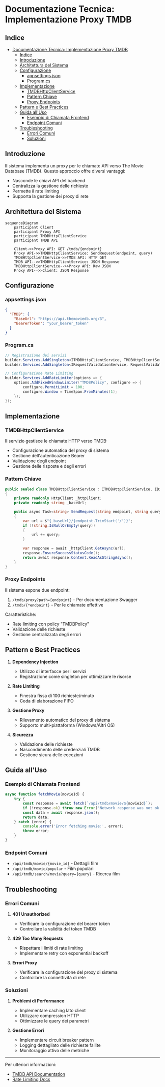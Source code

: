 # Documentazione Tecnica: Implementazione Proxy TMDB

## Indice

- [Documentazione Tecnica: Implementazione Proxy TMDB](#documentazione-tecnica-implementazione-proxy-tmdb)
  - [Indice](#indice)
  - [Introduzione](#introduzione)
  - [Architettura del Sistema](#architettura-del-sistema)
  - [Configurazione](#configurazione)
    - [appsettings.json](#appsettingsjson)
    - [Program.cs](#programcs)
  - [Implementazione](#implementazione)
    - [TMDBHttpClientService](#tmdbhttpclientservice)
    - [Pattern Chiave](#pattern-chiave)
    - [Proxy Endpoints](#proxy-endpoints)
  - [Pattern e Best Practices](#pattern-e-best-practices)
  - [Guida all'Uso](#guida-alluso)
    - [Esempio di Chiamata Frontend](#esempio-di-chiamata-frontend)
    - [Endpoint Comuni](#endpoint-comuni)
  - [Troubleshooting](#troubleshooting)
    - [Errori Comuni](#errori-comuni)
    - [Soluzioni](#soluzioni)

## Introduzione

Il sistema implementa un proxy per le chiamate API verso The Movie Database (TMDB). Questo approccio offre diversi vantaggi:

- Nasconde le chiavi API del backend
- Centralizza la gestione delle richieste
- Permette il rate limiting
- Supporta la gestione dei proxy di rete

## Architettura del Sistema

```mermaid
sequenceDiagram
    participant Client
    participant Proxy API
    participant TMDBHttpClientService
    participant TMDB API

    Client->>Proxy API: GET /tmdb/{endpoint}
    Proxy API->>TMDBHttpClientService: SendRequest(endpoint, query)
    TMDBHttpClientService->>TMDB API: HTTP GET
    TMDB API-->>TMDBHttpClientService: JSON Response
    TMDBHttpClientService-->>Proxy API: Raw JSON
    Proxy API-->>Client: JSON Response
```

## Configurazione

### appsettings.json

```json
{
  "TMDB": {
    "BaseUrl": "https://api.themoviedb.org/3",
    "BearerToken": "your_bearer_token"
  }
}
```

### Program.cs

```csharp
// Registrazione dei servizi
builder.Services.AddSingleton<ITMDBHttpClientService, TMDBHttpClientService>();
builder.Services.AddSingleton<IRequestValidationService, RequestValidationService>();

// Configurazione Rate Limiting
builder.Services.AddRateLimiter(options => {
    options.AddFixedWindowLimiter("TMDBPolicy", configure => {
        configure.PermitLimit = 100;
        configure.Window = TimeSpan.FromMinutes(1);
    });
});
```

## Implementazione

### TMDBHttpClientService

Il servizio gestisce le chiamate HTTP verso TMDB:

- Configurazione automatica del proxy di sistema
- Gestione dell'autenticazione Bearer
- Validazione degli endpoint
- Gestione delle risposte e degli errori

### Pattern Chiave

```csharp
public sealed class TMDBHttpClientService : ITMDBHttpClientService, IDisposable
{
    private readonly HttpClient _httpClient;
    private readonly string _baseUrl;

    public async Task<string> SendRequest(string endpoint, string query)
    {
        var url = $"{_baseUrl}/{endpoint.TrimStart('/')}";
        if (!string.IsNullOrEmpty(query))
        {
            url += query;
        }
        
        var response = await _httpClient.GetAsync(url);
        response.EnsureSuccessStatusCode();
        return await response.Content.ReadAsStringAsync();
    }
}
```

### Proxy Endpoints

Il sistema espone due endpoint:

1. `/tmdb/proxy?path={endpoint}` - Per documentazione Swagger
2. `/tmdb/{*endpoint}` - Per le chiamate effettive

Caratteristiche:

- Rate limiting con policy "TMDBPolicy"
- Validazione delle richieste
- Gestione centralizzata degli errori

## Pattern e Best Practices

1. **Dependency Injection**
   - Utilizzo di interfacce per i servizi
   - Registrazione come singleton per ottimizzare le risorse

2. **Rate Limiting**
   - Finestra fissa di 100 richieste/minuto
   - Coda di elaborazione FIFO

3. **Gestione Proxy**
   - Rilevamento automatico del proxy di sistema
   - Supporto multi-piattaforma (Windows/Altri OS)

4. **Sicurezza**
   - Validazione delle richieste
   - Nascondimento delle credenziali TMDB
   - Gestione sicura delle eccezioni

## Guida all'Uso

### Esempio di Chiamata Frontend

```javascript
async function fetchMovie(movieId) {
    try {
        const response = await fetch(`/api/tmdb/movie/${movieId}`);
        if (!response.ok) throw new Error('Network response was not ok');
        const data = await response.json();
        return data;
    } catch (error) {
        console.error('Error fetching movie:', error);
        throw error;
    }
}
```

### Endpoint Comuni

- `/api/tmdb/movie/{movie_id}` - Dettagli film
- `/api/tmdb/movie/popular` - Film popolari
- `/api/tmdb/search/movie?query={query}` - Ricerca film

## Troubleshooting

### Errori Comuni

1. **401 Unauthorized**
   - Verificare la configurazione del bearer token
   - Controllare la validità del token TMDB

2. **429 Too Many Requests**
   - Rispettare i limiti di rate limiting
   - Implementare retry con exponential backoff

3. **Errori Proxy**
   - Verificare la configurazione del proxy di sistema
   - Controllare la connettività di rete

### Soluzioni

1. **Problemi di Performance**
   - Implementare caching lato client
   - Utilizzare compression HTTP
   - Ottimizzare le query dei parametri

2. **Gestione Errori**
   - Implementare circuit breaker pattern
   - Logging dettagliato delle richieste fallite
   - Monitoraggio attivo delle metriche

---

Per ulteriori informazioni:

- [TMDB API Documentation](https://developers.themoviedb.org/3)
- [Rate Limiting Docs](https://developers.themoviedb.org/3/getting-started/request-rate-limiting)